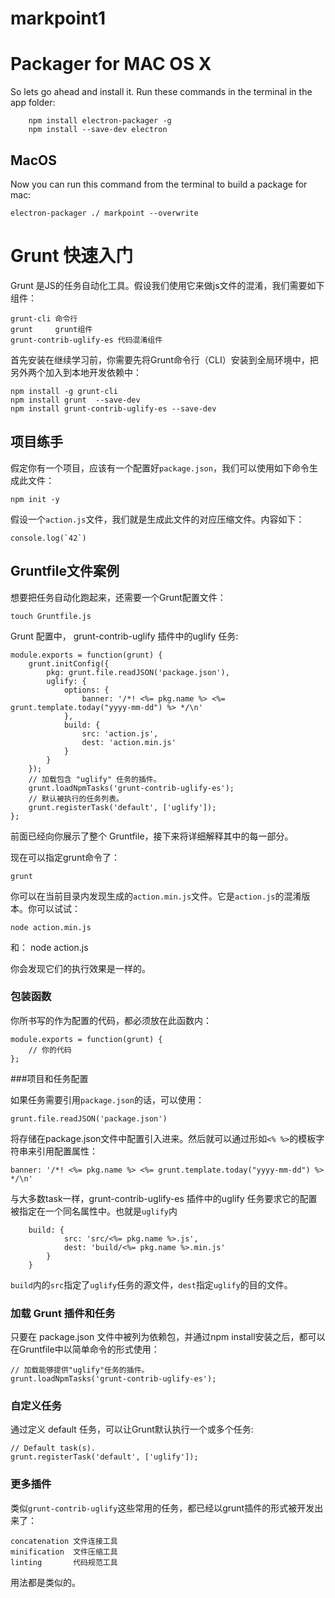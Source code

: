 # markpoint1

# Packager for MAC OS X 

So lets go ahead and install it. Run these commands in the terminal in the app folder:

        npm install electron-packager -g
        npm install --save-dev electron

## MacOS

Now you can run this command from the terminal to build a package for mac:

    electron-packager ./ markpoint --overwrite 

# Grunt 快速入门

Grunt 是JS的任务自动化工具。假设我们使用它来做js文件的混淆，我们需要如下组件：

    grunt-cli 命令行
    grunt     grunt组件
    grunt-contrib-uglify-es 代码混淆组件

首先安装在继续学习前，你需要先将Grunt命令行（CLI）安装到全局环境中，把另外两个加入到本地开发依赖中：

    npm install -g grunt-cli
    npm install grunt  --save-dev
    npm install grunt-contrib-uglify-es --save-dev

## 项目练手

假定你有一个项目，应该有一个配置好`package.json`，我们可以使用如下命令生成此文件：

    npm init -y

假设一个`action.js`文件，我们就是生成此文件的对应压缩文件。内容如下：

    console.log(`42`)

## Gruntfile文件案例

想要把任务自动化跑起来，还需要一个Grunt配置文件：

    touch Gruntfile.js

Grunt 配置中， grunt-contrib-uglify 插件中的uglify 任务:

    module.exports = function(grunt) {
        grunt.initConfig({
            pkg: grunt.file.readJSON('package.json'),
            uglify: {
                options: {
                    banner: '/*! <%= pkg.name %> <%= grunt.template.today("yyyy-mm-dd") %> */\n'
                },
                build: {
                    src: 'action.js',
                    dest: 'action.min.js'
                }
            }
        });
        // 加载包含 "uglify" 任务的插件。
        grunt.loadNpmTasks('grunt-contrib-uglify-es');
        // 默认被执行的任务列表。
        grunt.registerTask('default', ['uglify']);
    };

前面已经向你展示了整个 Gruntfile，接下来将详细解释其中的每一部分。

现在可以指定grunt命令了：

    grunt

你可以在当前目录内发现生成的`action.min.js`文件。它是`action.js`的混淆版本。你可以试试：

    node action.min.js
和：
    node action.js

你会发现它们的执行效果是一样的。


### 包装函数

你所书写的作为配置的代码，都必须放在此函数内：

    module.exports = function(grunt) {
        // 你的代码
    };

###项目和任务配置

如果任务需要引用`package.json`的话，可以使用：

    grunt.file.readJSON('package.json')

将存储在package.json文件中配置引入进来。然后就可以通过形如`<% %>`的模板字符串来引用配置属性：

    banner: '/*! <%= pkg.name %> <%= grunt.template.today("yyyy-mm-dd") %> */\n'

与大多数task一样，grunt-contrib-uglify-es 插件中的uglify 任务要求它的配置被指定在一个同名属性中。也就是`uglify`内

        build: {
                src: 'src/<%= pkg.name %>.js',
                dest: 'build/<%= pkg.name %>.min.js'
            }
        }
`build`内的`src`指定了`uglify`任务的源文件，`dest`指定`uglify`的目的文件。

### 加载 Grunt 插件和任务

只要在 package.json 文件中被列为依赖包，并通过npm install安装之后，都可以在Gruntfile中以简单命令的形式使用：

    // 加载能够提供"uglify"任务的插件。
    grunt.loadNpmTasks('grunt-contrib-uglify-es');


### 自定义任务

通过定义 default 任务，可以让Grunt默认执行一个或多个任务:

    // Default task(s).
    grunt.registerTask('default', ['uglify']);


### 更多插件

类似`grunt-contrib-uglify`这些常用的任务，都已经以grunt插件的形式被开发出来了：

    concatenation 文件连接工具
    minification  文件压缩工具
    linting       代码规范工具

用法都是类似的。

